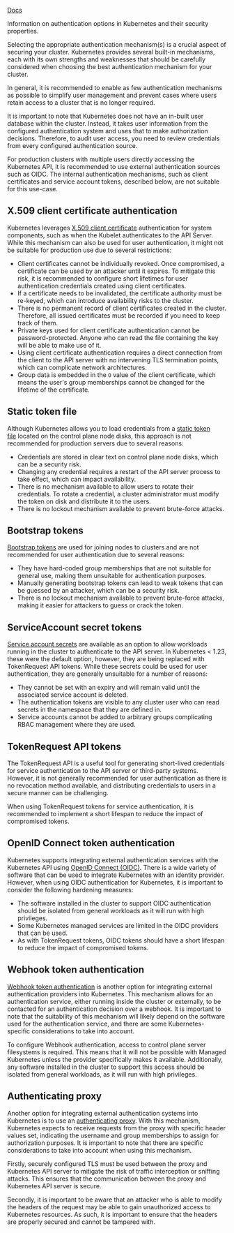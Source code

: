 [Docs](https://kubernetes.io/docs/concepts/security/hardening-guide/authentication-mechanisms/)

Information on authentication options in Kubernetes and their security properties.

Selecting the appropriate authentication mechanism(s) is a crucial aspect of securing your cluster. Kubernetes provides several built-in mechanisms, each with its own strengths and weaknesses that should be carefully considered when choosing the best authentication mechanism for your cluster.

In general, it is recommended to enable as few authentication mechanisms as possible to simplify user management and prevent cases where users retain access to a cluster that is no longer required.

It is important to note that Kubernetes does not have an in-built user database within the cluster. Instead, it takes user information from the configured authentication system and uses that to make authorization decisions. Therefore, to audit user access, you need to review credentials from every configured authentication source.

For production clusters with multiple users directly accessing the Kubernetes API, it is recommended to use external authentication sources such as OIDC. The internal authentication mechanisms, such as client certificates and service account tokens, described below, are not suitable for this use-case.

## X.509 client certificate authentication[](https://kubernetes.io/docs/concepts/security/hardening-guide/authentication-mechanisms/#x509-client-certificate-authentication)

Kubernetes leverages [X.509 client certificate](https://kubernetes.io/docs/reference/access-authn-authz/authentication/#x509-client-certificates) authentication for system components, such as when the Kubelet authenticates to the API Server. While this mechanism can also be used for user authentication, it might not be suitable for production use due to several restrictions:

- Client certificates cannot be individually revoked. Once compromised, a certificate can be used by an attacker until it expires. To mitigate this risk, it is recommended to configure short lifetimes for user authentication credentials created using client certificates.
- If a certificate needs to be invalidated, the certificate authority must be re-keyed, which can introduce availability risks to the cluster.
- There is no permanent record of client certificates created in the cluster. Therefore, all issued certificates must be recorded if you need to keep track of them.
- Private keys used for client certificate authentication cannot be password-protected. Anyone who can read the file containing the key will be able to make use of it.
- Using client certificate authentication requires a direct connection from the client to the API server with no intervening TLS termination points, which can complicate network architectures.
- Group data is embedded in the `O` value of the client certificate, which means the user's group memberships cannot be changed for the lifetime of the certificate.

## Static token file[](https://kubernetes.io/docs/concepts/security/hardening-guide/authentication-mechanisms/#static-token-file)

Although Kubernetes allows you to load credentials from a [static token file](https://kubernetes.io/docs/reference/access-authn-authz/authentication/#static-token-file) located on the control plane node disks, this approach is not recommended for production servers due to several reasons:

- Credentials are stored in clear text on control plane node disks, which can be a security risk.
- Changing any credential requires a restart of the API server process to take effect, which can impact availability.
- There is no mechanism available to allow users to rotate their credentials. To rotate a credential, a cluster administrator must modify the token on disk and distribute it to the users.
- There is no lockout mechanism available to prevent brute-force attacks.

## Bootstrap tokens[](https://kubernetes.io/docs/concepts/security/hardening-guide/authentication-mechanisms/#bootstrap-tokens)

[Bootstrap tokens](https://kubernetes.io/docs/reference/access-authn-authz/bootstrap-tokens/) are used for joining nodes to clusters and are not recommended for user authentication due to several reasons:

- They have hard-coded group memberships that are not suitable for general use, making them unsuitable for authentication purposes.
- Manually generating bootstrap tokens can lead to weak tokens that can be guessed by an attacker, which can be a security risk.
- There is no lockout mechanism available to prevent brute-force attacks, making it easier for attackers to guess or crack the token.

## ServiceAccount secret tokens[](https://kubernetes.io/docs/concepts/security/hardening-guide/authentication-mechanisms/#serviceaccount-secret-tokens)

[Service account secrets](https://kubernetes.io/docs/reference/access-authn-authz/service-accounts-admin/#manual-secret-management-for-serviceaccounts) are available as an option to allow workloads running in the cluster to authenticate to the API server. In Kubernetes < 1.23, these were the default option, however, they are being replaced with TokenRequest API tokens. While these secrets could be used for user authentication, they are generally unsuitable for a number of reasons:

- They cannot be set with an expiry and will remain valid until the associated service account is deleted.
- The authentication tokens are visible to any cluster user who can read secrets in the namespace that they are defined in.
- Service accounts cannot be added to arbitrary groups complicating RBAC management where they are used.

## TokenRequest API tokens[](https://kubernetes.io/docs/concepts/security/hardening-guide/authentication-mechanisms/#tokenrequest-api-tokens)

The TokenRequest API is a useful tool for generating short-lived credentials for service authentication to the API server or third-party systems. However, it is not generally recommended for user authentication as there is no revocation method available, and distributing credentials to users in a secure manner can be challenging.

When using TokenRequest tokens for service authentication, it is recommended to implement a short lifespan to reduce the impact of compromised tokens.

## OpenID Connect token authentication[](https://kubernetes.io/docs/concepts/security/hardening-guide/authentication-mechanisms/#openid-connect-token-authentication)

Kubernetes supports integrating external authentication services with the Kubernetes API using [OpenID Connect (OIDC)](https://kubernetes.io/docs/reference/access-authn-authz/authentication/#openid-connect-tokens). There is a wide variety of software that can be used to integrate Kubernetes with an identity provider. However, when using OIDC authentication for Kubernetes, it is important to consider the following hardening measures:

- The software installed in the cluster to support OIDC authentication should be isolated from general workloads as it will run with high privileges.
- Some Kubernetes managed services are limited in the OIDC providers that can be used.
- As with TokenRequest tokens, OIDC tokens should have a short lifespan to reduce the impact of compromised tokens.

## Webhook token authentication[](https://kubernetes.io/docs/concepts/security/hardening-guide/authentication-mechanisms/#webhook-token-authentication)

[Webhook token authentication](https://kubernetes.io/docs/reference/access-authn-authz/authentication/#webhook-token-authentication) is another option for integrating external authentication providers into Kubernetes. This mechanism allows for an authentication service, either running inside the cluster or externally, to be contacted for an authentication decision over a webhook. It is important to note that the suitability of this mechanism will likely depend on the software used for the authentication service, and there are some Kubernetes-specific considerations to take into account.

To configure Webhook authentication, access to control plane server filesystems is required. This means that it will not be possible with Managed Kubernetes unless the provider specifically makes it available. Additionally, any software installed in the cluster to support this access should be isolated from general workloads, as it will run with high privileges.

## Authenticating proxy[](https://kubernetes.io/docs/concepts/security/hardening-guide/authentication-mechanisms/#authenticating-proxy)

Another option for integrating external authentication systems into Kubernetes is to use an [authenticating proxy](https://kubernetes.io/docs/reference/access-authn-authz/authentication/#authenticating-proxy). With this mechanism, Kubernetes expects to receive requests from the proxy with specific header values set, indicating the username and group memberships to assign for authorization purposes. It is important to note that there are specific considerations to take into account when using this mechanism.

Firstly, securely configured TLS must be used between the proxy and Kubernetes API server to mitigate the risk of traffic interception or sniffing attacks. This ensures that the communication between the proxy and Kubernetes API server is secure.

Secondly, it is important to be aware that an attacker who is able to modify the headers of the request may be able to gain unauthorized access to Kubernetes resources. As such, it is important to ensure that the headers are properly secured and cannot be tampered with.